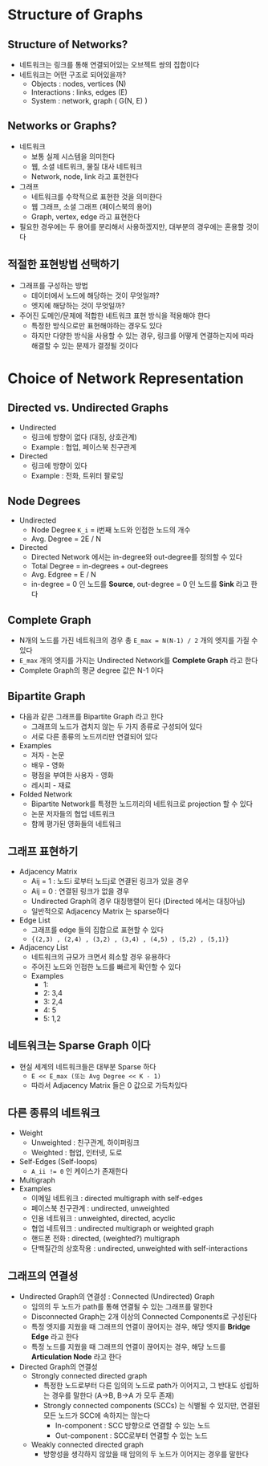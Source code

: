 # Structure of Graphs

## Structure of Networks?

* 네트워크는 링크를 통해 연결되어있는 오브젝트 쌍의 집합이다
* 네트워크는 어떤 구조로 되어있을까?
    * Objects : nodes, vertices (N)
    * Interactions : links, edges (E)
    * System : network, graph ( G(N, E) )

## Networks or Graphs?

* 네트워크
    * 보통 실제 시스템을 의미한다
    * 웹, 소셜 네트워크, 물질 대사 네트워크
    * Network, node, link 라고 표현한다
* 그래프
    * 네트워크를 수학적으로 표현한 것을 의미한다
    * 웹 그래프, 소셜 그래프 (페이스북의 용어)
    * Graph, vertex, edge 라고 표현한다
* 필요한 경우에는 두 용어를 분리해서 사용하겠지만, 대부분의 경우에는 혼용할 것이다

## 적절한 표현방법 선택하기

* 그래프를 구성하는 방법
    * 데이터에서 노드에 해당하는 것이 무엇일까?
    * 엣지에 해당하는 것이 무엇일까?
* 주어진 도메인/문제에 적합한 네트워크 표현 방식을 적용해야 한다
    * 특정한 방식으로만 표현해야하는 경우도 있다
    * 하지만 다양한 방식을 사용할 수 있는 경우, 링크를 어떻게 연결하는지에 따라 해결할 수 있는 문제가 결정될 것이다


# Choice of Network Representation

## Directed vs. Undirected Graphs

* Undirected
    * 링크에 방향이 없다 (대칭, 상호관계)
    * Example : 협업, 페이스북 친구관계
* Directed
    * 링크에 방향이 있다
    * Example : 전화, 트위터 팔로잉

## Node Degrees

* Undirected
    * Node Degree `K_i` = i번째 노드와 인접한 노드의 개수
    * Avg. Degree = 2E / N
* Directed
    * Directed Network 에서는 in-degree와 out-degree를 정의할 수 있다
    * Total Degree = in-degrees + out-degrees
    * Avg. Edgree = E / N
    * in-degree = 0 인 노드를 **Source**, out-degree = 0 인 노드를 **Sink** 라고 한다

## Complete Graph

* N개의 노드를 가진 네트워크의 경우 총 `E_max = N(N-1) / 2` 개의 엣지를 가질 수 있다
* `E_max` 개의 엣지를 가지는 Undirected Network를 **Complete Graph** 라고 한다
* Complete Graph의 평균 degree 값은 N-1 이다

## Bipartite Graph

* 다음과 같은 그래프를 Bipartite Graph 라고 한다
    * 그래프의 노드가 겹치지 않는 두 가지 종류로 구성되어 있다
    * 서로 다른 종류의 노드끼리만 연결되어 있다
* Examples
    * 저자 - 논문
    * 배우 - 영화
    * 평점을 부여한 사용자 - 영화
    * 레시피 - 재료
* Folded Network
    * Bipartite Network를 특정한 노드끼리의 네트워크로 projection 할 수 있다
    * 논문 저자들의 협업 네트워크
    * 함께 평가된 영화들의 네트워크

## 그래프 표현하기

* Adjacency Matrix
    * Aij = 1 : 노드i 로부터 노드j로 연결된 링크가 있을 경우
    * Aij = 0 : 연결된 링크가 없을 경우
    * Undirected Graph의 경우 대칭행렬이 된다 (Directed 에서는 대칭아님)
    * 일반적으로 Adjacency Matrix 는 sparse하다
* Edge List
    * 그래프를 edge 들의 집합으로 표현할 수 있다
    * `{(2,3) , (2,4) , (3,2) , (3,4) , (4,5) , (5,2) , (5,1)}`
* Adjacency List
    * 네트워크의 규모가 크면서 희소할 경우 유용하다
    * 주어진 노드와 인접한 노드를 빠르게 확인할 수 있다
    * Examples
        * 1:
        * 2: 3,4
        * 3: 2,4
        * 4: 5
        * 5: 1,2

## 네트워크는 Sparse Graph 이다

* 현실 세계의 네트워크들은 대부분 Sparse 하다
    * `E << E_max (또는 Avg Degree << K - 1)`
    * 따라서 Adjacency Matrix 들은 0 값으로 가득차있다

## 다른 종류의 네트워크

* Weight
    * Unweighted : 친구관계, 하이퍼링크
    * Weighted : 협업, 인터넷, 도로
* Self-Edges (Self-loops)
    * `A_ii != 0` 인 케이스가 존재한다
* Multigraph
* Examples
    * 이메일 네트워크 : directed multigraph with self-edges
    * 페이스북 친구관계 : undirected, unweighted
    * 인용 네트워크 : unweighted, directed, acyclic
    * 협업 네트워크 : undirected multigraph or weighted graph
    * 핸드폰 전화 : directed, (weighted?) multigraph
    * 단백질간의 상호작용 : undirected, unweighted with self-interactions

## 그래프의 연결성

* Undirected Graph의 연결성 : Connected (Undirected) Graph
    * 임의의 두 노드가 path를 통해 연결될 수 있는 그래프를 말한다
    * Disconnected Graph는 2개 이상의 Connected Components로 구성된다
    * 특정 엣지를 지웠을 때 그래프의 연결이 끊어지는 경우, 해당 엣지를 **Bridge Edge** 라고 한다
    * 특정 노드를 지웠을 때 그래프의 연결이 끊어지는 경우, 해당 노드를 **Articulation Node** 라고 한다
* Directed Graph의 연결성
    * Strongly connected directed graph
        * 특정한 노드로부터 다른 임의의 노드로 path가 이어지고, 그 반대도 성립하는 경우를 말한다 (A->B, B->A 가 모두 존재)
        * Strongly connected components (SCCs) 는 식별될 수 있지만, 연결된 모든 노드가 SCC에 속하지는 않는다
            * In-component : SCC 방향으로 연결할 수 있는 노드
            * Out-component : SCC로부터 연결할 수 있는 노드
    * Weakly connected directed graph
        * 방향성을 생각하지 않았을 때 임의의 두 노드가 이어지는 경우를 말한다
